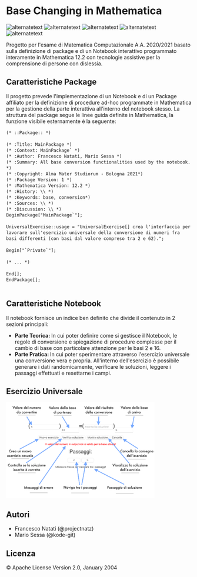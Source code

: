 # Base Changing in Mathematica

<p>
        <img src="https://img.shields.io/static/v1?label=build&message=passing&color=%3CCOLOR%3E" alt="alternatetext">
	<img src="https://img.shields.io/badge/state-closed-red" alt="alternatetext">
	<img src="https://img.shields.io/badge/version-1.0%20-blue" alt="alternatetext">
  <img src="https://img.shields.io/badge/notebook-Mathematica 12.2-yellow" alt="alternatetext">
  <img src="https://img.shields.io/badge/package-Mathematica 12.2-white" alt="alternatetext">
</p>

Progetto per l'esame di Matematica Computazionale A.A. 2020/2021 basato sulla definizione di package e di un Notebook interattivo programmato interamente in Mathematica 12.2 con tecnologie assistive per la comprensione di persone con dislessia.


## Caratteristiche Package

Il progetto prevede l'implementazione di un Notebook e di un Package affiliato per la definizione di procedure ad-hoc programmate in Mathematica per la gestione della parte interattiva all'interno del notebook stesso.
La struttura del package segue le linee guida definite in Mathematica, la funzione visibile esternamente è la seguente:

```
(* ::Package:: *)

(* :Title: MainPackage *)
(* :Context: MainPackage` *)
(* :Author: Francesco Natati, Mario Sessa *)
(* :Summary: All base conversion functionalities used by the notebook. *)
(* :Copyright: Alma Mater Studiorum - Bologna 2021*)
(* :Package Version: 1 *)
(* :Mathematica Version: 12.2 *)
(* :History: \\ *)
(* :Keywords: base, conversion*)
(* :Sources: \\ *)
(* :Discussion: \\ *)
BeginPackage["MainPackage`"];

UniversalExercise::usage = "UniversalExercise[] crea l'interfaccia per lavorare sull'esercizio universale della conversione di numeri fra basi differenti (con basi dal valore compreso tra 2 e 62).";

Begin["`Private`"];

(* ... *)

End[];
EndPackage[];


```

## Caratteristiche Notebook

Il notebook fornisce un indice ben definito che divide il contenuto in 2 sezioni principali:
<ul>
  <li> <b> Parte Teorica: </b> In cui poter definire come si gestisce il Notebook, le regole di conversione e spiegazione di procedure complesse per il cambio di base con particolare attenzione per le basi 2 e 16.
  </li><li> <b> Parte Pratica: </b> In cui poter sperimentare attraverso l'esercizio universale una conversione vera e propria. All'interno dell'esercizio è possibile generare i dati randomicamente, verificare le soluzioni, leggere i passaggi effettuati e resettarne i campi. </li>
 </ul>
 

## Esercizio Universale

<img width=80% src="/src/resources/img/universal_exercise_guide.png"></img>

## Autori

<ul>
  <li> Francesco Natati (@projectnatz) </li>
  <li> Mario Sessa (@kode-git) </li>
</ul>

## Licenza 

&copy; Apache License Version 2.0, January 2004


